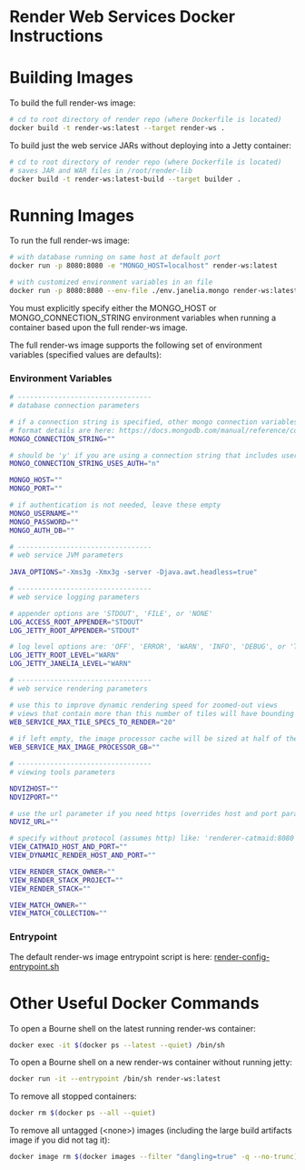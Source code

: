 # Render Web Services Docker Instructions

# Building Images

To build the full render-ws image: 

```bash
# cd to root directory of render repo (where Dockerfile is located) 
docker build -t render-ws:latest --target render-ws .
```

To build just the web service JARs without deploying into a Jetty container:

```bash
# cd to root directory of render repo (where Dockerfile is located) 
# saves JAR and WAR files in /root/render-lib 
docker build -t render-ws:latest-build --target builder .
```

# Running Images

To run the full render-ws image:

```bash
# with database running on same host at default port
docker run -p 8080:8080 -e "MONGO_HOST=localhost" render-ws:latest

# with customized environment variables in an file
docker run -p 8080:8080 --env-file ./env.janelia.mongo render-ws:latest
```

You must explicitly specify either the MONGO_HOST or MONGO_CONNECTION_STRING environment variables
when running a container based upon the full render-ws image.  

The full render-ws image supports the following set of environment variables (specified values are defaults):

### Environment Variables 

```bash
# ---------------------------------
# database connection parameters 

# if a connection string is specified, other mongo connection variables are ignored
# format details are here: https://docs.mongodb.com/manual/reference/connection-string
MONGO_CONNECTION_STRING=""  

# should be 'y' if you are using a connection string that includes username and password 
MONGO_CONNECTION_STRING_USES_AUTH="n"

MONGO_HOST=""
MONGO_PORT=""

# if authentication is not needed, leave these empty
MONGO_USERNAME=""                            
MONGO_PASSWORD=""
MONGO_AUTH_DB=""

# ---------------------------------
# web service JVM parameters
 
JAVA_OPTIONS="-Xms3g -Xmx3g -server -Djava.awt.headless=true"

# ---------------------------------
# web service logging parameters

# appender options are 'STDOUT', 'FILE', or 'NONE'
LOG_ACCESS_ROOT_APPENDER="STDOUT"
LOG_JETTY_ROOT_APPENDER="STDOUT"

# log level options are: 'OFF', 'ERROR', 'WARN', 'INFO', 'DEBUG', or 'TRACE'
LOG_JETTY_ROOT_LEVEL="WARN" 
LOG_JETTY_JANELIA_LEVEL="WARN" 

# ---------------------------------
# web service rendering parameters

# use this to improve dynamic rendering speed for zoomed-out views
# views that contain more than this number of tiles will have bounding boxes rendered instead of actual tile content 
WEB_SERVICE_MAX_TILE_SPECS_TO_RENDER="20"          
                                             
# if left empty, the image processor cache will be sized at half of the memory allocated to the JVM
WEB_SERVICE_MAX_IMAGE_PROCESSOR_GB="" 

# ---------------------------------
# viewing tools parameters

NDVIZHOST=""                                
NDVIZPORT=""

# use the url parameter if you need https (overrides host and port parameters)
NDVIZ_URL=""

# specify without protocol (assumes http) like: 'renderer-catmaid:8080'
VIEW_CATMAID_HOST_AND_PORT=""                
VIEW_DYNAMIC_RENDER_HOST_AND_PORT=""

VIEW_RENDER_STACK_OWNER=""
VIEW_RENDER_STACK_PROJECT=""
VIEW_RENDER_STACK=""

VIEW_MATCH_OWNER=""
VIEW_MATCH_COLLECTION=""
```

### Entrypoint
 
The default render-ws image entrypoint script is here:
[render-config-entrypoint.sh](../../../../render-ws/src/main/scripts/docker/render-config-entrypoint.sh)

# Other Useful Docker Commands

To open a Bourne shell on the latest running render-ws container: 

```bash
docker exec -it $(docker ps --latest --quiet) /bin/sh
```

To open a Bourne shell on a new render-ws container without running jetty: 

```bash
docker run -it --entrypoint /bin/sh render-ws:latest
```

To remove all stopped containers: 

```bash
docker rm $(docker ps --all --quiet)
```

To remove all untagged \(\<none\>\) images \(including the large build artifacts image if you did not tag it\): 

```bash
docker image rm $(docker images --filter "dangling=true" -q --no-trunc)
```


